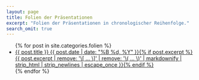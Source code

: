 ```yaml
---
layout: page
title: Folien der Präsentationen
excerpt: "Folien der Präsentationen in chronologischer Reihenfolge."
search_omit: true
---
```


<ul class="post-list">
{% for post in site.categories.folien %} 
  <li><article><a href="{{ site.url }}{{ post.url }}">{{ post.title }} <span class="entry-date"><time datetime="{{ post.date | date_to_xmlschema }}">{{ post.date | date: "%B %d, %Y" }}</time></span>{% if post.excerpt %} <span class="excerpt">{{ post.excerpt | remove: '\[ ... \]' | remove: '\( ... \)' | markdownify | strip_html | strip_newlines | escape_once }}</span>{% endif %}</a></article></li>
{% endfor %}
</ul>
